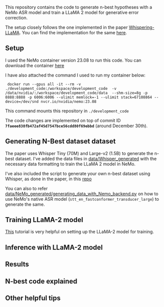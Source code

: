 This repository contains the code to generate n-best hypotheses with a NeMo ASR model and train a LLaMA 2 model for generative error correction. 

The setup closely follows the one implemented in the paper [Whispering-LLaMA](https://aclanthology.org/2023.emnlp-main.618/). You can find the implementation for the same [here](https://github.com/Srijith-rkr/Whispering-LLaMA?tab=readme-ov-file).

## Setup

I used the NeMo container version 23.08 to run this code. You can download the container [here](https://catalog.ngc.nvidia.com/orgs/nvidia/containers/nemo/tags)

I have also attached the command I used to run my container below:
```
 docker run --gpus all -it --rm -v ./development_code:/workspace/development_code  -v /data/nvidia/:/workspace/development_code/data  --shm-size=8g -p 8888:8888 -p 6006:6006 --ulimit memlock=-1 --ulimit stack=67108864 --device=/dev/snd nvcr.io/nvidia/nemo:23.08 
```

This command mounts this repository in `./development_code`

The code changes are implemented on top of commit ID **`7faeee838fb472af45d7547bce56cdd80f69ebbd`** (around December 30th).

 

## Generating N-Best dataset dataset

The paper uses Whisper Tiny (70M) and Large-v2 (1.5B) to generate the n-best dataset. I've added the data files in [data/Whisper_generated](https://github.com/Srijith-rkr/NeMo_WL_merging/tree/wl_merging/data/Whisper_generated) with the necessary data formatting to train the LLaMA 2 model in NeMo.

I've also included the script to generate your own n-best dataset using Whisper, as done in the paper, in this [repo](https://github.com/Srijith-rkr/Whisper-LLaMA-Nemo)

You can also to refer [data/NeMo_generated/generating_data_with_Nemo_backend.py](https://github.com/Srijith-rkr/NeMo_WL_merging/blob/wl_merging/data/NeMo_generated/generating_data_with_Nemo_backend.py) on how to use NeMo's native ASR model (`stt_en_fastconformer_transducer_large`) to generate the same.

## Training LLaMA-2 model 

[This](https://docs.nvidia.com/nemo-framework/user-guide/latest/playbooks/llama2peft.html) tutorial is very helpful on setting up the LLaMA-2 model for training. 

## Inference with LLaMA-2 model 

## Results
## N-best code explained 
## Other helpful tips 
    

